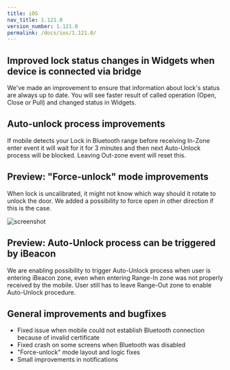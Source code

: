 ```yaml
---
title: iOS
nav_title: 1.121.0
version_number: 1.121.0
permalink: /docs/ios/1.121.0/
---
```


## Improved lock status changes in Widgets when device is connected via bridge
We've made an improvement to ensure that information about lock's status are always up to date. You will see faster result of called operation (Open, Close or Pull) and changed status in Widgets.


## Auto-unlock process improvements
If mobile detects your Lock in Bluetooth range before receiving In-Zone enter event it will wait for it for 3 minutes and then next Auto-Unlock process will be blocked. Leaving Out-zone event will reset this.


## Preview: "Force-unlock" mode improvements
When lock is uncalibrated, it might not know which way should it rotate to unlock the door. We added a possibility to force open in other direction if this is the case.

![screenshot](/tedee-release-notes/docs/ios/assets/1.121.0.gif)


## Preview: Auto-Unlock process can be triggered by iBeacon
We are enabling possibility to trigger Auto-Unlock process when user is entering iBeacon zone, even when entering Range-In zone was not properly received by the mobile. User still has to leave Range-Out zone to enable Auto-Unlock procedure.


## General improvements and bugfixes
- Fixed issue when mobile could not establish Bluetooth connection because of invalid certificate
- Fixed crash on some screens when Bluetooth was disabled
- "Force-unlock" mode layout and logic fixes
- Small improvements in notifications